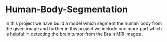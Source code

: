 # Human-Body-Segmentation
In this project we have build a model which segment the human body from the given image and further in this project we include one more part which is helpful in detecting the brain tumor from the Brain MRI images . 
